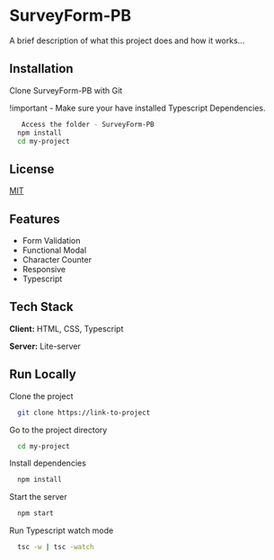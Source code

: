 # SurveyForm-PB

A brief description of what this project does and how it works...


## Installation

Clone SurveyForm-PB with Git

!important - Make sure your have installed Typescript Dependencies.

```bash
   Access the folder - SurveyForm-PB
  npm install
  cd my-project
```
    
## License

[MIT](https://choosealicense.com/licenses/mit/)


## Features

- Form Validation
- Functional Modal
- Character Counter
- Responsive
- Typescript


## Tech Stack

**Client:** HTML, CSS, Typescript

**Server:** Lite-server


## Run Locally

Clone the project

```bash
  git clone https://link-to-project
```

Go to the project directory

```bash
  cd my-project
```

Install dependencies

```bash
  npm install
```

Start the server

```bash
  npm start
```
Run Typescript watch mode

```bash
  tsc -w | tsc -watch
```

